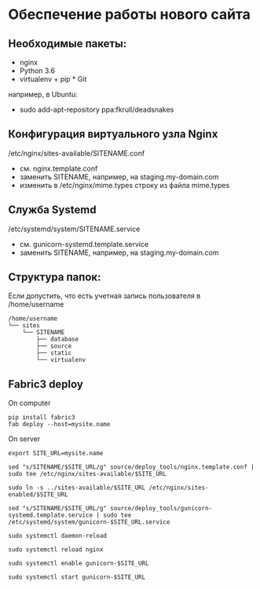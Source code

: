 Обеспечение работы нового сайта 
================================ 
## Необходимые пакеты:
* nginx
* Python 3.6
* virtualenv + pip * Git

например, в Ubuntu:
- sudo add-apt-repository ppa:fkrull/deadsnakes

## Конфигурация виртуального узла Nginx

/etc/nginx/sites-available/SITENAME.conf

* см. nginx.template.conf
* заменить SITENAME, например, на staging.my-domain.com
* изменить в /etc/nginx/mime.types строку из файла mime.types


## Служба Systemd
/etc/systemd/system/SITENAME.service
* см. gunicorn-systemd.template.service
* заменить SITENAME, например, на staging.my-domain.com

## Структура папок:
Если допустить, что есть учетная запись пользователя в /home/username

```text
/home/username 
└── sites
    └── SITENAME 
        ├── database
        ├── source 
        ├── static 
        └── virtualenv
```

## Fabric3 deploy


On computer
```
pip install fabric3
fab deploy --host=mysite.name
```

On server
```
export SITE_URL=mysite.name

sed "s/SITENAME/$SITE_URL/g" source/deploy_tools/nginx.template.conf | sudo tee /etc/nginx/sites-available/$SITE_URL

sudo ln -s ../sites-available/$SITE_URL /etc/nginx/sites-enabled/$SITE_URL

sed "s/SITENAME/$SITE_URL/g" source/deploy_tools/gunicorn-systemd.template.service | sudo tee /etc/systemd/system/gunicorn-$SITE_URL.service

sudo systemctl daemon-reload

sudo systemctl reload nginx

sudo systemctl enable gunicorn-$SITE_URL

sudo systemctl start gunicorn-$SITE_URL

```

